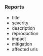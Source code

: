 ### Reports
 - title
 - severity
 - description
 - reproduction
 - impact
 - mitigation
 - affected urls